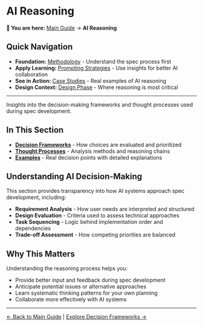 # AI Reasoning

<!-- Navigation Metadata -->
<!-- Section: AI Reasoning | Level: Overview | Prerequisites: methodology/README.md, process/README.md -->
<!-- Related: prompting/strategies.md, examples/case-studies.md, process/design-phase.md -->

**📍 You are here:** [Main Guide](../README.md) → **AI Reasoning**

## Quick Navigation
- **Foundation:** [Methodology](../methodology/README.md) - Understand the spec process first
- **Apply Learning:** [Prompting Strategies](../prompting/strategies.md) - Use insights for better AI collaboration
- **See in Action:** [Case Studies](../examples/case-studies.md) - Real examples of AI reasoning
- **Design Context:** [Design Phase](../process/design-phase.md) - Where reasoning is most critical

---

Insights into the decision-making frameworks and thought processes used during spec development.

## In This Section

- **[Decision Frameworks](decision-frameworks.md)** - How choices are evaluated and prioritized
- **[Thought Processes](thought-processes.md)** - Analysis methods and reasoning chains
- **[Examples](examples.md)** - Real decision points with detailed explanations

## Understanding AI Decision-Making

This section provides transparency into how AI systems approach spec development, including:

- **Requirement Analysis** - How user needs are interpreted and structured
- **Design Evaluation** - Criteria used to assess technical approaches
- **Task Sequencing** - Logic behind implementation order and dependencies
- **Trade-off Assessment** - How competing priorities are balanced

## Why This Matters

Understanding the reasoning process helps you:
- Provide better input and feedback during spec development
- Anticipate potential issues or alternative approaches
- Learn systematic thinking patterns for your own planning
- Collaborate more effectively with AI systems

---

[← Back to Main Guide](../README.md) | [Explore Decision Frameworks →](decision-frameworks.md)